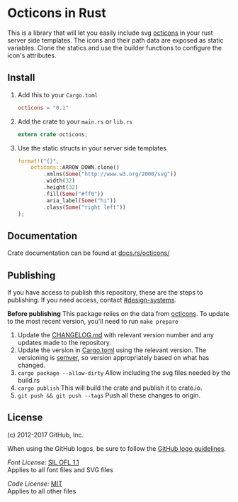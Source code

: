 # Octicons in Rust

This is a library that will let you easily include svg [octicons][octicons] in your rust server side templates.
The icons and their path data are exposed as static variables. Clone the statics and use the builder functions
to configure the icon's attributes.


## Install

1. Add this to your `Cargo.toml`

    ```toml
    octicons = "0.1"
    ```

2. Add the crate to your `main.rs` or `lib.rs`

    ```rust
    extern crate octicons;
    ```

3. Use the static structs in your server side templates

    ```rust
    format!("{}",
        octicons::ARROW_DOWN.clone()
            .xmlns(Some("http://www.w3.org/2000/svg"))
            .width(32)
            .height(32)
            .fill(Some("#ff0"))
            .aria_label(Some("hi"))
            .class(Some("right left"))
    );
    ```

## Documentation

Crate documentation can be found at [docs.rs/octicons/](https://docs.rs/octicons)


## Publishing

If you have access to publish this repository, these are the steps to publishing. If you need access, contact [#design-systems](https://github.slack.com/archives/design-systems).

**Before publishing** This package relies on the data from [octicons](https://github.com/primer/octicons). To update to the most recent version, you'll need to run `make prepare`

1. Update the [CHANGELOG.md](../../CHANGELOG.md) with relevant version number and any updates made to the repository.
2. Update the version in [Cargo.toml]() using the relevant version. The versioning is [semver](http://semver.org/), so version appropriately based on what has changed.
3. `cargo package --allow-dirty` Allow including the svg files needed by the build.rs
4. `cargo publish` This will build the crate and publish it to crate.io.
5. `git push && git push --tags` Push all these changes to origin.

## License

(c) 2012-2017 GitHub, Inc.

When using the GitHub logos, be sure to follow the [GitHub logo guidelines](https://github.com/logos).

_Font License:_ [SIL OFL 1.1](http://scripts.sil.org/OFL)  
Applies to all font files and SVG files

_Code License:_ [MIT](./LICENSE)  
Applies to all other files

[octicons]: https://github.com/primer/octicons
[octicons-docs]: https://octicons.github.com/
